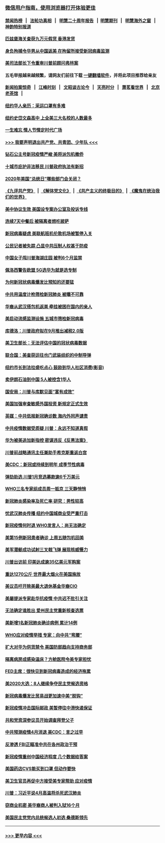 ### [微信用户指南，使用浏览器打开体验更佳](https://github.com/gfw-breaker/banned-news1/blob/master/indexes/wechat-guide.md?t=0)
#### [禁闻热榜](热点新闻.md?t=0)  &nbsp;&nbsp;|&nbsp;&nbsp; [法轮功真相](https://github.com/gfw-breaker/truth/blob/master/README.md?t=0) &nbsp;&nbsp;|&nbsp;&nbsp; [明慧二十周年报告](https://github.com/gfw-breaker/mh-reports/blob/master/README.md?t=0) &nbsp;&nbsp;|&nbsp;&nbsp;[明慧期刊](https://github.com/gfw-breaker/mh-qikan) &nbsp;&nbsp;|&nbsp;&nbsp; [明慧海外之窗](https://github.com/gfw-breaker/mh-news/blob/master/README.md?t=0) &nbsp;&nbsp;|&nbsp;&nbsp; [神韵特别报道](https://github.com/gfw-breaker/mh-news/blob/master/shenyun.md?t=0)
#### [匹兹堡海关查获九万元假货 香港发货](../pages/nsc412/n11870716.md?t=02152002) 
#### [身负拘捕令华男从中国返美  在拘留所接受新冠病毒监测](../pages/nsc412/n11870710.md?t=02152002) 
#### [美司法部长下令重审川普前顾问弗林案](../pages/nsc412/n11870258.md?t=02152002) 
#### 五毛举报越来越频繁，请网友们前往下载 [一键翻墙软件](https://github.com/gfw-breaker/ssr-accounts)，并将此项目推荐给亲友
#### [新闻拍案惊奇](https://github.com/gfw-breaker/banned-news1/blob/master/pages/link4.md) &nbsp;&nbsp;|&nbsp;&nbsp; [江峰时刻](https://github.com/gfw-breaker/banned-news1/blob/master/pages/link4.md) &nbsp;&nbsp;|&nbsp;&nbsp; [文昭谈古论今](https://github.com/gfw-breaker/banned-news1/blob/master/pages/link4.md) &nbsp;&nbsp;|&nbsp;&nbsp; [天亮时分](https://github.com/gfw-breaker/banned-news1/blob/master/pages/link4.md) &nbsp;&nbsp;|&nbsp;&nbsp; [萧茗看世界](https://github.com/gfw-breaker/banned-news1/blob/master/pages/link4.md) &nbsp;&nbsp;|&nbsp;&nbsp; [北京老茶馆](https://github.com/gfw-breaker/banned-news1/blob/master/pages/link4.md) &nbsp;&nbsp;|&nbsp;&nbsp; 
#### [纽约华人亲历：采运口罩有多难](../pages/nsc412/n11870531.md?t=02152002) 
#### [纽约史岱文森高中  上全美三大名校的人数最多](../pages/nsc412/n11870557.md?t=02152002) 
#### [一生难忘 情人节情定时代广场](../pages/nsc412/n11870536.md?t=02152002) 
#### [>>> 我要声明退出共产党、共青团、少年队 <<<](https://github.com/begood0513/goodnews/blob/master/quit/letter.md) 
#### [钻石公主号新冠疫情严峻 美将派包机撤侨](../pages/nsc412/n11870505.md?t=02152002) 
#### [十城市庇护非法移民 川普政府执法有新招](../pages/nsc412/n11870410.md?t=02152002) 
#### [2020年美国“总统日”哪些部门会关闭？](../pages/nsc412/n11870148.md?t=02152002) 
#### [《九评共产党》](https://github.com/begood0513/9ping.md/blob/master/README.md) &nbsp;|&nbsp; [《解体党文化》](../../../../jtdwh.md/blob/master/README.md)  &nbsp;|&nbsp; [《共产主义的终极目的》](../../../../gczydzjmd.md/blob/master/README.md) &nbsp;|&nbsp; [《魔鬼在统治我们的世界》](../../../../mgztzwmdsj.md/blob/master/README.md) 
#### [美中协议生效 美国设专案办公室及投诉专线](../pages/nsc412/n11870266.md?t=02152002) 
#### [连续7天中餐后 被隔离者想吃披萨](../pages/nsc412/n11870243.md?t=02152002) 
#### [新冠病毒疑虑 美联航班机伦敦机场被暂停入关](../pages/nsc412/n11870015.md?t=02152002) 
#### [公民记者被失踪 凸显中共压制人权甚于防疫](../pages/nsc412/n11870042.md?t=02152002) 
#### [中国女子闯川普海湖庄园 被判6个月监禁](../pages/nsc412/n11869919.md?t=02152002) 
#### [佩洛西警告欧盟 5G选华为就是选专制](../pages/nsc412/n11869898.md?t=02152002) 
#### [为何新冠状病毒爆发比预知的还要猛](../pages/nsc412/n11869828.md?t=02152002) 
#### [中共用温度计枪筛检新冠肺炎 被曝不可靠](../pages/nsc412/n11869707.md?t=02152002) 
#### [华裔从武汉搭包机返美 牵挂被困在国内的亲人](../pages/nsc412/n11869711.md?t=02152002) 
#### [美启动流感监测设施 五城市筛检新冠病毒](../pages/nsc412/n11869689.md?t=02152002) 
#### [库德洛：川普政府拟在9月推出减税2.0版](../pages/nsc412/n11869627.md?t=02152002) 
#### [美卫生部长：无法评估中国的冠状病毒数据](../pages/nsc412/n11869301.md?t=02152002) 
#### [联合国：美查获运往也门武装组织的中制导弹](../pages/nsc412/n11868677.md?t=02152002) 
#### [纽约市长到法拉盛吃点心  鼓励到华人社区消费(影音)](../pages/nsc412/n11868197.md?t=02152002) 
#### [卖伊朗石油到中国  5人被控含1华人](../pages/nsc412/n11867988.md?t=02152002) 
#### [国安局：川普与库默见面“富有成效”](../pages/nsc412/n11867976.md?t=02152002) 
#### [美国加强审查敏感外国投资 新规定正式生效](../pages/nsc412/n11868041.md?t=02152002) 
#### [英媒：中共低报新冠确诊数 海内外同声谴责](../pages/nsc412/n11867421.md?t=02152002) 
#### [中共疫情数据受质疑 川普：永远不知道真假](../pages/nsc412/n11867195.md?t=02152002) 
#### [华为被美追加新指控 密谋违反《反黑法案》](../pages/nsc412/n11867191.md?t=02152002) 
#### [川普前战略通讯主任兼助手希克斯重返白宫](../pages/nsc412/n11867104.md?t=02152002) 
#### [美CDC：新冠或持续到明年 成季节性病毒](../pages/nsc412/n11867279.md?t=02152002) 
#### [弹劾助选 川普1月竞选募款逾6千万美元](../pages/nsc412/n11866950.md?t=02152002) 
#### [WHO三名专家组成员周一抵京 三天静悄悄](../pages/nsc412/n11866947.md?t=02152002) 
#### [新冠肺炎感染率及死亡率 研究：男性较高](../pages/nsc412/n11866956.md?t=02152002) 
#### [忧武汉肺炎传播 纽约中国城商业受严重打击](../pages/nsc412/n11866902.md?t=02152002) 
#### [新冠疫情何时退 WHO发言人：尚无法确定](../pages/nsc412/n11866864.md?t=02152002) 
#### [美第15例新冠患者确诊 上周五随包机回美](../pages/nsc412/n11866852.md?t=02152002) 
#### [美军潜艇成功试射三叉戟飞弹 展现核威慑力](../pages/nsc412/n11866046.md?t=02152002) 
#### [川普出访前 印美达成逾35亿美元军购案](../pages/nsc412/n11865444.md?t=02152002) 
#### [重达1270公斤 世界最大烟火在美国施放](../pages/nsc412/n11865198.md?t=02152002) 
#### [美议员吁开除美最大退休基金华裔CIO](../pages/nsc412/n11865230.md?t=02152002) 
#### [美屡提派专家赴华抗疫情 中共迟不批引关注](../pages/nsc412/n11864719.md?t=02152002) 
#### [无法确定谁胜出 爱州民主党重新核查选票](../pages/nsc412/n11864830.md?t=02152002) 
#### [美新增1名新冠肺炎确诊病例 累计14例](../pages/nsc412/n11864893.md?t=02152002) 
#### [WHO应对疫情举措 专家：向中共“弯腰”](../pages/nsc412/n11864727.md?t=02152002) 
#### [扩大对华为供货禁令 美国防部趋向支持商务部](../pages/nsc412/n11864773.md?t=02152002) 
#### [隔离病房成感染温床？方舱医院令美专家担忧](../pages/nsc412/n11864575.md?t=02152002) 
#### [FED主席：很快见到新冠病毒造成的经济拖累](../pages/nsc412/n11864507.md?t=02152002) 
#### [美2020大选：8人继续争夺民主党候选资格](../pages/nsc412/n11864327.md?t=02152002) 
#### [新冠病毒爆发比贸易战更加速中美“脱钩”](../pages/nsc412/n11864470.md?t=02152002) 
#### [新冠疫情冲击国际邮政 美暂停往中港快递保证](../pages/nsc412/n11864207.md?t=02152002) 
#### [共和党资深参议员开始调查拜登父子](../pages/nsc412/n11863984.md?t=02152002) 
#### [中共预测疫情4月消退 美CDC：言之过早](../pages/nsc412/n11864310.md?t=02152002) 
#### [反渗透 FBI正瞄准中共在各州政治干预](../pages/nsc412/n11864300.md?t=02152002) 
#### [新冠疫情重创中国经济程度 几个数据给答案](../pages/nsc412/n11864203.md?t=02152002) 
#### [美国药店CVS能买到口罩 但动作要快](../pages/nsc412/n11862438.md?t=02152002) 
#### [美卫生官员再促中方接受美专家帮助 应对疫情](../pages/nsc412/n11864043.md?t=02152002) 
#### [川普：习近平说4月高温将杀死武汉肺炎](../pages/nsc412/n11860814.md?t=02152002) 
#### [窃商业机密 美华裔商人被判入狱16个月](../pages/nsc412/n11863911.md?t=02152002) 
#### [美国民主党党内总统候选人初选 桑德斯领先](../pages/nsc412/n11863475.md?t=02152002) 

----
#### [ >>> 更早内容 <<< ](../indexes/nsc412-earlier.md)
